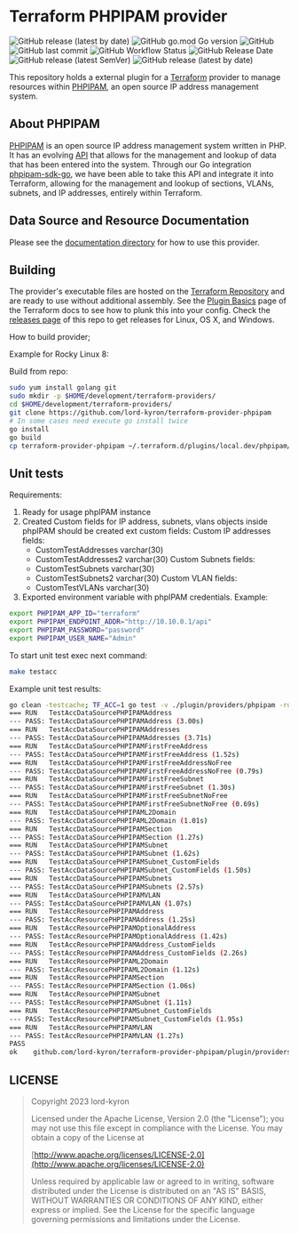 # Terraform PHPIPAM provider

![GitHub release (latest by date)](https://img.shields.io/github/v/release/danrog/terraform-provider-phpipam?color=gr&label=version&style=flat-square&logo=terraform) ![GitHub go.mod Go version](https://img.shields.io/github/go-mod/go-version/danrog/terraform-provider-phpipam?style=flat-square&logo=go) ![GitHub](https://img.shields.io/github/license/danrog/terraform-provider-phpipam?color=orange&logo=apache&style=flat-square) ![GitHub last commit](https://img.shields.io/github/last-commit/danrog/terraform-provider-phpipam?style=flat-square&logo=github) ![GitHub Workflow Status](https://img.shields.io/github/actions/workflow/status/danrog/terraform-provider-phpipam/go.yml?style=flat-square&logo=github) ![GitHub Release Date](https://img.shields.io/github/release-date/danrog/terraform-provider-phpipam?style=flat-square&logo=github) ![GitHub release (latest SemVer)](https://img.shields.io/github/v/release/danrog/terraform-provider-phpipam?color=blueviolet&style=flat-square&logo=github) ![GitHub release (latest by date)](https://img.shields.io/github/downloads/danrog/terraform-provider-phpipam/latest/total?style=flat-square&color=informational&logo=github)

This repository holds a external plugin for a [Terraform][1] provider to manage
resources within [PHPIPAM][2], an open source IP address management system.

[1]: https://www.terraform.io/
[2]: https://phpipam.net/

## About PHPIPAM

[PHPIPAM][2] is an open source IP address management system written in PHP. It
has an evolving [API][3] that allows for the management and lookup of data that
has been entered into the system. Through our Go integration
[phpipam-sdk-go][4], we have been able to take this API and integrate it into
Terraform, allowing for the management and lookup of sections, VLANs, subnets,
and IP addresses, entirely within Terraform.

[3]: https://phpipam.net/api/api_documentation/
[4]: https://github.com/pavel-z1/phpipam-sdk-go

## Data Source and Resource Documentation

Please see the [documentation directory](./docs/index.md) for how to use this
provider.

## Building

The provider's executable files are hosted on the [Terraform Repository][8] and are
ready to use without additional assembly.
See the [Plugin Basics][5] page of the Terraform docs to see how to plunk this
into your config. Check the [releases page][6] of this repo to get releases for
Linux, OS X, and Windows.

[5]: https://www.terraform.io/docs/plugins/basics.html
[6]: https://github.com/lord-kyron/terraform-provider-phpipam/releases
[8]: https://registry.terraform.io/providers/lord-kyron/phpipam/latest

How to build provider;

Example for Rocky Linux 8:

Build from repo:

```sh
sudo yum install golang git
sudo mkdir -p $HOME/development/terraform-providers/
cd $HOME/development/terraform-providers/
git clone https://github.com/lord-kyron/terraform-provider-phpipam
# In some cases need execute go install twice
go install
go build
cp terraform-provider-phpipam ~/.terraform.d/plugins/local.dev/phpipam/{version}/{os_platform}/
```

## Unit tests

Requirements:

1. Ready for usage phpIPAM instance
2. Created Custom fields for IP address, subnets, vlans objects inside phpIPAM
   should be created ext custom fields:
   Custom IP addresses fields:
     - CustomTestAddresses varchar(30)
     - CustomTestAddresses2 varchar(30)
   Custom Subnets fields:
     - CustomTestSubnets varchar(30)
     - CustomTestSubnets2 varchar(30)
   Custom VLAN fields:
     - CustomTestVLANs varchar(30)
3. Exported environment variable with phpIPAM credentials. Example:

```sh
export PHPIPAM_APP_ID="terraform"
export PHPIPAM_ENDPOINT_ADDR="http://10.10.0.1/api"
export PHPIPAM_PASSWORD="password"
export PHPIPAM_USER_NAME="Admin"
```

To start unit test exec next command:

```sh
make testacc
```

Example unit test results:

```sh
go clean -testcache; TF_ACC=1 go test -v ./plugin/providers/phpipam -run="TestAcc"
=== RUN   TestAccDataSourcePHPIPAMAddress
--- PASS: TestAccDataSourcePHPIPAMAddress (3.00s)
=== RUN   TestAccDataSourcePHPIPAMAddresses
--- PASS: TestAccDataSourcePHPIPAMAddresses (3.71s)
=== RUN   TestAccDataSourcePHPIPAMFirstFreeAddress
--- PASS: TestAccDataSourcePHPIPAMFirstFreeAddress (1.52s)
=== RUN   TestAccDataSourcePHPIPAMFirstFreeAddressNoFree
--- PASS: TestAccDataSourcePHPIPAMFirstFreeAddressNoFree (0.79s)
=== RUN   TestAccDataSourcePHPIPAMFirstFreeSubnet
--- PASS: TestAccDataSourcePHPIPAMFirstFreeSubnet (1.30s)
=== RUN   TestAccDataSourcePHPIPAMFirstFreeSubnetNoFree
--- PASS: TestAccDataSourcePHPIPAMFirstFreeSubnetNoFree (0.69s)
=== RUN   TestAccDataSourcePHPIPAML2Domain
--- PASS: TestAccDataSourcePHPIPAML2Domain (1.01s)
=== RUN   TestAccDataSourcePHPIPAMSection
--- PASS: TestAccDataSourcePHPIPAMSection (1.27s)
=== RUN   TestAccDataSourcePHPIPAMSubnet
--- PASS: TestAccDataSourcePHPIPAMSubnet (1.62s)
=== RUN   TestAccDataSourcePHPIPAMSubnet_CustomFields
--- PASS: TestAccDataSourcePHPIPAMSubnet_CustomFields (1.50s)
=== RUN   TestAccDataSourcePHPIPAMSubnets
--- PASS: TestAccDataSourcePHPIPAMSubnets (2.57s)
=== RUN   TestAccDataSourcePHPIPAMVLAN
--- PASS: TestAccDataSourcePHPIPAMVLAN (1.07s)
=== RUN   TestAccResourcePHPIPAMAddress
--- PASS: TestAccResourcePHPIPAMAddress (1.25s)
=== RUN   TestAccResourcePHPIPAMOptionalAddress
--- PASS: TestAccResourcePHPIPAMOptionalAddress (1.42s)
=== RUN   TestAccResourcePHPIPAMAddress_CustomFields
--- PASS: TestAccResourcePHPIPAMAddress_CustomFields (2.26s)
=== RUN   TestAccResourcePHPIPAML2Domain
--- PASS: TestAccResourcePHPIPAML2Domain (1.12s)
=== RUN   TestAccResourcePHPIPAMSection
--- PASS: TestAccResourcePHPIPAMSection (1.06s)
=== RUN   TestAccResourcePHPIPAMSubnet
--- PASS: TestAccResourcePHPIPAMSubnet (1.11s)
=== RUN   TestAccResourcePHPIPAMSubnet_CustomFields
--- PASS: TestAccResourcePHPIPAMSubnet_CustomFields (1.95s)
=== RUN   TestAccResourcePHPIPAMVLAN
--- PASS: TestAccResourcePHPIPAMVLAN (1.27s)
PASS
ok    github.com/lord-kyron/terraform-provider-phpipam/plugin/providers/phpipam 31.522s
```

## LICENSE

> Copyright 2023 lord-kyron
>
> Licensed under the Apache License, Version 2.0 (the "License");
> you may not use this file except in compliance with the License.
> You may obtain a copy of the License at
>
> [http://www.apache.org/licenses/LICENSE-2.0](http://www.apache.org/licenses/LICENSE-2.0)
>
> Unless required by applicable law or agreed to in writing, software
> distributed under the License is distributed on an "AS IS" BASIS,
> WITHOUT WARRANTIES OR CONDITIONS OF ANY KIND, either express or implied.
> See the License for the specific language governing permissions and
> limitations under the License.
